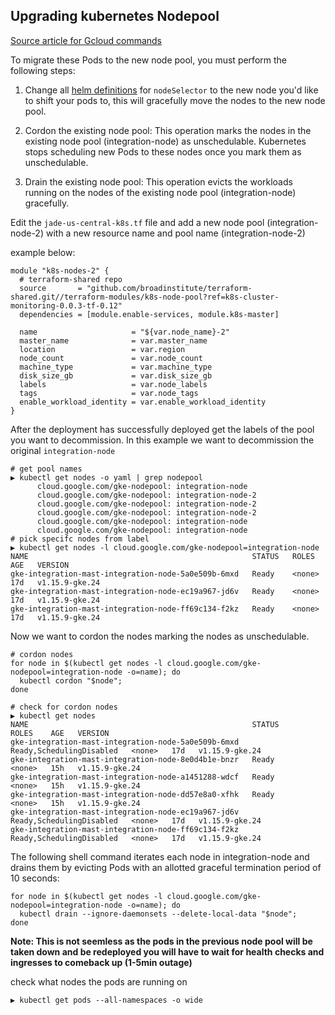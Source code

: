 ## Upgrading kubernetes Nodepool

[Source article for Gcloud commands](https://cloud.google.com/kubernetes-engine/docs/tutorials/migrating-node-pool)

To migrate these Pods to the new node pool, you must perform the following steps:

1. Change all [helm definitions](https://github.com/broadinstitute/datarepo-helm-definitions/blob/master/integration/integration-1/integration-1Deployment.yaml#L18-L19) for `nodeSelector` to the new node you'd like to shift your pods to, this will gracefully move the nodes to the new node pool.

2. Cordon the existing node pool: This operation marks the nodes in the existing node pool (integration-node) as unschedulable. Kubernetes stops scheduling new Pods to these nodes once you mark them as unschedulable.

3. Drain the existing node pool: This operation evicts the workloads running on the nodes of the existing node pool (integration-node) gracefully.

Edit the `jade-us-central-k8s.tf` file and add a new node pool (integration-node-2) with a new resource name and pool name (integration-node-2)

example below:

```
module "k8s-nodes-2" {
  # terraform-shared repo
  source       = "github.com/broadinstitute/terraform-shared.git//terraform-modules/k8s-node-pool?ref=k8s-cluster-monitoring-0.0.3-tf-0.12"
  dependencies = [module.enable-services, module.k8s-master]

  name                     = "${var.node_name}-2"
  master_name              = var.master_name
  location                 = var.region
  node_count               = var.node_count
  machine_type             = var.machine_type
  disk_size_gb             = var.disk_size_gb
  labels                   = var.node_labels
  tags                     = var.node_tags
  enable_workload_identity = var.enable_workload_identity
}
```
After the deployment has successfully deployed get the labels of the pool you want to decommission. In this example we want to decommission the original `integration-node`
```
# get pool names
▶ kubectl get nodes -o yaml | grep nodepool
      cloud.google.com/gke-nodepool: integration-node
      cloud.google.com/gke-nodepool: integration-node-2
      cloud.google.com/gke-nodepool: integration-node-2
      cloud.google.com/gke-nodepool: integration-node-2
      cloud.google.com/gke-nodepool: integration-node
      cloud.google.com/gke-nodepool: integration-node
# pick specifc nodes from label
▶ kubectl get nodes -l cloud.google.com/gke-nodepool=integration-node
NAME                                                  STATUS   ROLES    AGE   VERSION
gke-integration-mast-integration-node-5a0e509b-6mxd   Ready    <none>   17d   v1.15.9-gke.24
gke-integration-mast-integration-node-ec19a967-jd6v   Ready    <none>   17d   v1.15.9-gke.24
gke-integration-mast-integration-node-ff69c134-f2kz   Ready    <none>   17d   v1.15.9-gke.24
```
Now we want to cordon the nodes marking the nodes as unschedulable.

```
# cordon nodes
for node in $(kubectl get nodes -l cloud.google.com/gke-nodepool=integration-node -o=name); do
  kubectl cordon "$node";
done

# check for cordon nodes
▶ kubectl get nodes
NAME                                                  STATUS                     ROLES    AGE   VERSION
gke-integration-mast-integration-node-5a0e509b-6mxd   Ready,SchedulingDisabled   <none>   17d   v1.15.9-gke.24
gke-integration-mast-integration-node-8e0d4b1e-bnzr   Ready                      <none>   15h   v1.15.9-gke.24
gke-integration-mast-integration-node-a1451288-wdcf   Ready                      <none>   15h   v1.15.9-gke.24
gke-integration-mast-integration-node-dd57e8a0-xfhk   Ready                      <none>   15h   v1.15.9-gke.24
gke-integration-mast-integration-node-ec19a967-jd6v   Ready,SchedulingDisabled   <none>   17d   v1.15.9-gke.24
gke-integration-mast-integration-node-ff69c134-f2kz   Ready,SchedulingDisabled   <none>   17d   v1.15.9-gke.24
```
The following shell command iterates each node in integration-node and drains them by evicting Pods with an allotted graceful termination period of 10 seconds:
```
for node in $(kubectl get nodes -l cloud.google.com/gke-nodepool=integration-node -o=name); do
  kubectl drain --ignore-daemonsets --delete-local-data "$node";
done
```
**Note: This is not seemless as the pods in the previous node pool will be taken down and be redeployed you will have to wait for health checks and ingresses to comeback up (1-5min outage)**

check what nodes the pods are running on
```
▶ kubectl get pods --all-namespaces -o wide
```
